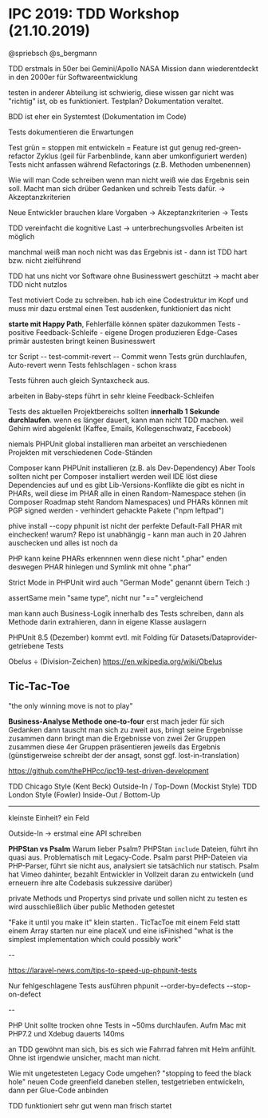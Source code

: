 # IPC 2019: TDD Workshop (21.10.2019)
@spriebsch
@s_bergmann


TDD erstmals in 50er bei Gemini/Apollo NASA Mission
dann wiederentdeckt in den 2000er für Softwareentwicklung

testen in anderer Abteilung ist schwierig, diese wissen gar nicht was "richtig" ist, ob es funktioniert.
Testplan? Dokumentation veraltet.

BDD ist eher ein Systemtest (Dokumentation im Code)

Tests dokumentieren die Erwartungen

Test grün = stoppen mit entwickeln = Feature ist gut genug
red-green-refactor Zyklus  (geil für Farbenblinde, kann aber umkonfiguriert werden)
Tests nicht anfassen während Refactorings (z.B. Methoden umbenennen)

Wie will man Code schreiben wenn man nicht weiß wie das Ergebnis sein soll. Macht man sich drüber Gedanken und schreib Tests dafür. -> Akzeptanzkriterien

Neue Entwickler brauchen klare Vorgaben -> Akzeptanzkriterien -> Tests

TDD vereinfacht die kognitive Last -> unterbrechungsvolles Arbeiten ist möglich

manchmal weiß man noch nicht was das Ergebnis ist - dann ist TDD hart bzw. nicht zielführend

TDD hat uns nicht vor Software ohne Businesswert geschützt -> macht aber TDD nicht nutzlos

Test motiviert Code zu schreiben. hab ich eine Codestruktur im Kopf und muss mir dazu erstmal einen Test ausdenken, funktioniert das nicht

**starte mit Happy Path**, Fehlerfälle können später dazukommen
Tests - positive Feedback-Schleife - eigene Drogen produzieren
Edge-Cases primär austesten bringt keinen Businesswert

tcr Script -- test-commit-revert -- Commit wenn Tests grün durchlaufen, Auto-revert wenn Tests fehlschlagen - schon krass

Tests führen auch gleich Syntaxcheck aus.

arbeiten in Baby-steps führt in sehr kleine Feedback-Schleifen

Tests des aktuellen Projektbereichs sollten **innerhalb 1 Sekunde durchlaufen**. wenn es länger dauert, kann man nicht TDD machen. weil Gehirn wird abgelenkt (Kaffee, Emails, Kollegenschwatz, Facebook)

niemals PHPUnit global installieren
man arbeitet an verschiedenen Projekten
mit verschiedenen Code-Ständen

Composer kann PHPUnit installieren (z.B. als Dev-Dependency)
Aber Tools sollten nicht per Composer installiert werden
weil IDE löst diese Dependencies auf
und es gibt Lib-Versions-Konflikte
die gibt es nicht in PHARs, weil diese im PHAR alle in einen Random-Namespace stehen
(in Composer Roadmap steht Random Namespaces)
und PHARs können mit PGP signed werden - verhindert gehackte Pakete ("npm leftpad")

phive install --copy phpunit
ist nicht der perfekte Default-Fall
PHAR mit einchecken! warum? Repo ist unabhängig - kann man auch in 20 Jahren auschecken und alles ist noch da

PHP kann keine PHARs erkennnen wenn diese nicht ".phar" enden
deswegen PHAR hinlegen und Symlink mit ohne ".phar"

Strict Mode in PHPUnit wird auch "German Mode" genannt übern Teich :)

assertSame mein "same type", nicht nur "==" vergleichend

man kann auch Business-Logik innerhalb des Tests schreiben, dann als Methode darin extrahieren, dann in eigene Klasse auslagern

PHPUnit 8.5 (Dezember) kommt evtl. mit Folding für Datasets/Dataprovider-getriebene Tests

Obelus ÷ (Division-Zeichen) https://en.wikipedia.org/wiki/Obelus


## Tic-Tac-Toe
"the only winning move is not to play"

**Business-Analyse Methode one-to-four**
erst mach jeder für sich Gedanken
dann tauscht man sich zu zweit aus, bringt seine Ergebnisse zusammen
dann bringt man die Ergebnisse von zwei 2er Gruppen zusammen
diese 4er Gruppen präsentieren jeweils das Ergebnis
(günstigerweise schreibt der der ansagt, sonst ggf. lost-in-translation)

https://github.com/thePHPcc/ipc19-test-driven-development


TDD Chicago Style (Kent Beck)  Outside-In / Top-Down (Mockist Style)
TDD London Style (Fowler)  Inside-Out / Bottom-Up  

-----

kleinste Einheit? ein Feld

Outside-In -> erstmal eine API schreiben


**PHPStan vs Psalm**
Warum lieber Psalm? 
PHPStan `include` Dateien, führt ihn quasi aus. Problematisch mit Legacy-Code.
Psalm parst PHP-Dateien via PHP-Parser, führt sie nicht aus, analysiert sie tatsächlich nur statisch.
Psalm hat Vimeo dahinter, bezahlt Entwickler in Vollzeit daran zu entwickeln (und erneuern ihre alte Codebasis sukzessive darüber) 


private Methods und Propertys sind private und sollen nicht zu testen
es wird ausschließlich über public Methoden getestet



"Fake it until you make it"
klein starten..
TicTacToe mit einem Feld statt einem Array starten
nur eine placeX und eine isFinished
"what is the simplest implementation which could possibly work"


--

https://laravel-news.com/tips-to-speed-up-phpunit-tests

Nur fehlgeschlagene Tests ausführen
phpunit --order-by=defects --stop-on-defect

--


PHP Unit sollte trocken ohne Tests in ~50ms durchlaufen. 
Aufm Mac mit PHP7.2 und Xdebug dauerts 140ms

an TDD gewöhnt man sich, bis es sich wie Fahrrad fahren mit Helm anfühlt.
Ohne ist irgendwie unsicher, macht man nicht.

Wie mit ungetesteten Legacy Code umgehen?
"stopping to feed the black hole"
neuen Code greenfield daneben stellen, testgetrieben entwickeln, dann per Glue-Code anbinden

TDD funktioniert sehr gut wenn man frisch startet

